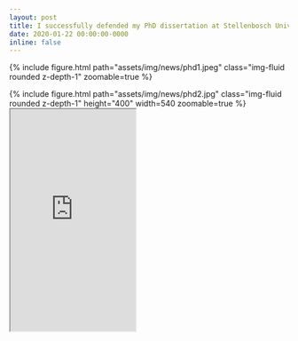 ```yaml
---
layout: post
title: I successfully defended my PhD dissertation at Stellenbosch University
date: 2020-01-22 00:00:00-0000
inline: false
---
```


{% include figure.html path="assets/img/news/phd1.jpeg" class="img-fluid rounded z-depth-1" zoomable=true %}

<div class="row mt-3">
    <div class="col-sm mt-3 mt-md-0">
        {% include figure.html path="assets/img/news/phd2.jpg" class="img-fluid rounded z-depth-1" height="400" width=540 zoomable=true %}
    </div>
    <div class="col-sm mt-3 mt-md-0">
        <iframe width="226" height="400" src="https://www.youtube.com/embed/sF7bixXnzVE"></iframe>
    </div>
</div>
